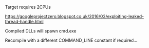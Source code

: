 Target requires 2CPUs

https://googleprojectzero.blogspot.co.uk/2016/03/exploiting-leaked-thread-handle.html

Compiled DLLs will spawn cmd.exe

Recompile with a different COMMAND_LINE constant if required...
